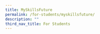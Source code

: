 ```yaml
---
title: MySkillsFuture
permalink: /for-students/myskillsfuture/
description: ""
third_nav_title: For Students
---
```


